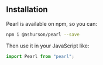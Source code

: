 ## Installation

Pearl is available on npm, so you can:

```bash
npm i @ashurson/pearl --save
```

Then use it in your JavaScript like:

```js
import Pearl from "pearl";
```